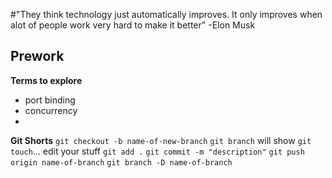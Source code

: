 #"They think technology just automatically improves. It only improves when alot of people work very hard to make it better" -Elon Musk

## Prework
 **Terms to explore**
 - port binding
 - concurrency
 - 

**Git Shorts**
`git checkout -b name-of-new-branch`
`git branch`  will show 
`git touch`... edit your stuff
`git add .`
`git commit -m "description"`
`git push origin name-of-branch` 
`git branch -D name-of-branch`
